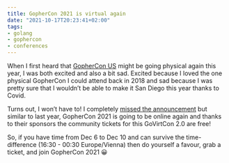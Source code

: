 ```yaml
---
title: GopherCon 2021 is virtual again
date: "2021-10-17T20:23:41+02:00"
tags:
- golang
- gophercon
- conferences
---
```


When I first heard that [GopherCon US](https://www.gophercon.com/home) might be going physical again this year, I was both excited and also a bit sad. Excited because I loved the one physical GopherCon I could attend back in 2018 and sad because I was pretty sure that I wouldn’t be able to make it San Diego this year thanks to Covid. 

Turns out, I won’t have to! I completely [missed the announcement](https://twitter.com/GopherCon/status/1438912704929046538) but similar to last year, GopherCon 2021 is going to be online again and thanks to their sponsors the community tickets for this GoVirtCon 2.0 are free!

So, if you have time from Dec 6 to Dec 10 and can survive the time-difference (16:30 - 00:30 Europe/Vienna) then do yourself a favour, grab a ticket, and join GopherCon 2021 😀
